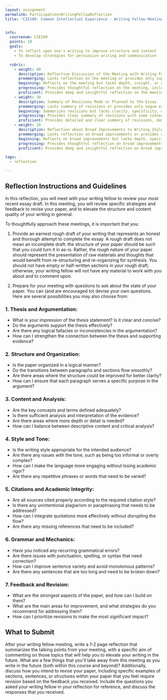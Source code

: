 ```yaml
---
layout: assignment
permalink: Participation/WritingFellowReflection
title: "CIE100: Common Intellectual Experience - Writing Fellow Meeting Reflection"


info:
  coursenum: CIE100
  points: 10
  goals:
    - To reflect upon one's writing to improve structure and content
    - To develop strategies for persuasive writing and communication

  rubric:
    - weight: 40
      description: Reflective Discussion of the Meeting with Writing Fellow
      preemerging: Lacks reflection on the meeting or provides only superficial or irrelevant details.
      beginning: Reflects on the meeting but lacks depth, insight, or connection to the writing process.
      progressing: Provides thoughtful reflection on the meeting, including some insights and connections to the writing process, but may lack specificity or originality.
      proficient: Provides deep and insightful reflection on the meeting, including specific details, connections to the writing process, and thoughtful analysis of the interaction.
    - weight: 30
      description: Summary of Revisions Made or Planned to the Essay
      preemerging: Lacks summary of revisions or provides only vague or irrelevant details.
      beginning: Summarizes revisions but lacks clarity, specificity, or connection to the feedback received.
      progressing: Provides clear summary of revisions with some connection to feedback received but may lack depth or comprehensive understanding of changes.
      proficient: Provides detailed and clear summary of revisions, demonstrating a comprehensive understanding of changes made or planned, and a strong connection to feedback received.
    - weight: 30
      description: Reflection about Broad Improvements to Writing Style Moving Forward
      preemerging: Lacks reflection on broad improvements or provides only superficial or irrelevant details.
      beginning: Reflects on broad improvements but lacks depth, specificity, or connection to personal writing development.
      progressing: Provides thoughtful reflection on broad improvements with some specificity and connection to personal writing development but may lack depth or comprehensive understanding.
      proficient: Provides deep and insightful reflection on broad improvements, demonstrating a comprehensive understanding of personal writing development and a thoughtful plan for future growth.

tags:
  - reflection

---
```


## Reflection Instructions and Guidelines

In this reflection, you will meet with your writing fellow to review your most recent essay draft.  In this meeting, you will review specific strategies and feedback to revise your paper, and to elevate the structure and content quality of your writing in general.

To thoughtfully approach these meetings, it is important that you:

1. Provide an earnest rough draft of your writing that represents an honest and thorough attempt to complete the essay.  A rough draft does not mean an incomplete draft: the structure of your paper should be such that you could turn it in as-is.  Rather, the *rough* nature of your paper should represent the presentation of raw materials and thoughts that would benefit from re-structuring and re-organizing for synthesis.  You should not have empty or half-written sections in your rough draft; otherwise, your writing fellow will not have any material to work with you about and to comment upon.

2. Prepare for your meeting with questions to ask about the state of your paper.  You can (and are encouraged to) devise your own questions.  Here are several possibilities you may also choose from:

### 1. **Thesis and Argumentation:**
   - What is your impression of the thesis statement? Is it clear and concise?
   - Do the arguments support the thesis effectively?
   - Are there any logical fallacies or inconsistencies in the argumentation?
   - How can I strengthen the connection between the thesis and supporting evidence?

### 2. **Structure and Organization:**
   - Is the paper organized in a logical manner?
   - Do the transitions between paragraphs and sections flow smoothly?
   - Are there areas where the structure could be improved for better clarity?
   - How can I ensure that each paragraph serves a specific purpose in the argument?

### 3. **Content and Analysis:**
   - Are the key concepts and terms defined adequately?
   - Is there sufficient analysis and interpretation of the evidence?
   - Are there areas where more depth or detail is needed?
   - How can I balance between descriptive content and critical analysis?

### 4. **Style and Tone:**
   - Is the writing style appropriate for the intended audience?
   - Are there any issues with the tone, such as being too informal or overly complex?
   - How can I make the language more engaging without losing academic rigor?
   - Are there any repetitive phrases or words that need to be varied?

### 5. **Citations and Academic Integrity:**
   - Are all sources cited properly according to the required citation style?
   - Is there any unintentional plagiarism or paraphrasing that needs to be addressed?
   - How can I integrate quotations more effectively without disrupting the flow?
   - Are there any missing references that need to be included?

### 6. **Grammar and Mechanics:**
   - Have you noticed any recurring grammatical errors?
   - Are there issues with punctuation, spelling, or syntax that need correction?
   - How can I improve sentence variety and avoid monotonous patterns?
   - Are there any sentences that are too long and need to be broken down?

### 7. **Feedback and Revision:**
   - What are the strongest aspects of the paper, and how can I build on them?
   - What are the main areas for improvement, and what strategies do you recommend for addressing them?
   - How can I prioritize revisions to make the most significant impact?

## What to Submit

After your writing fellow meeting, write a 1-2 page reflection that summarizes the talking points from your meeting, with a specific aim of commenting on those topics that will help you to elevate your writing in the future.  What are a few things that you'll take away from this meeting as you write in the future (both within this course and beyond)?  Additionally, discuss how you intend to revise your paper, including specific examples of sections, sentences, or structures within your paper that you feel require revision based on the feedback you received.  Include the questions you asked your writing fellow in your reflection for reference, and discuss the responses that you received.

